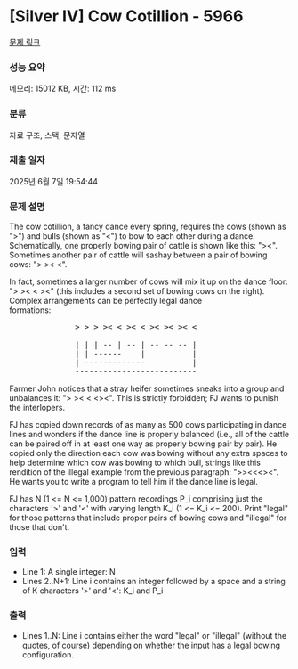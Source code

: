 # [Silver IV] Cow Cotillion - 5966 

[문제 링크](https://www.acmicpc.net/problem/5966) 

### 성능 요약

메모리: 15012 KB, 시간: 112 ms

### 분류

자료 구조, 스택, 문자열

### 제출 일자

2025년 6월 7일 19:54:44

### 문제 설명

<p>The cow cotillion, a fancy dance every spring, requires the cows (shown as ">") and bulls (shown as "<") to bow to each other during a dance. Schematically, one properly bowing pair of cattle is shown like this: "><". Sometimes another pair of cattle will sashay between a pair of bowing cows: "> >< <".</p>

<p>In fact, sometimes a larger number of cows will mix it up on the dance floor: "> >< < ><" (this includes a second set of bowing cows on the right). Complex arrangements can be perfectly legal dance <br>
formations:</p>

<pre>              > > > >< < >< < >< >< >< <

              | | | -- | -- | -- -- -- |
              | | ------    |          |
              | -------------          |
              --------------------------</pre>

<p>Farmer John notices that a stray heifer sometimes sneaks into a group and unbalances it: "> >< < <><". This is strictly forbidden; FJ wants to punish the interlopers.</p>

<p>FJ has copied down records of as many as 500 cows participating in dance lines and wonders if the dance line is properly balanced (i.e., all of the cattle can be paired off in at least one way as properly bowing pair by pair). He copied only the direction each cow was bowing without any extra spaces to help determine which cow was bowing to which bull, strings like this rendition of the illegal example from the previous paragraph: ">><<<><". He wants you to write a program to tell him if the dance line is legal.</p>

<p>FJ has N (1 <= N <= 1,000) pattern recordings P_i comprising just the characters '>' and '<' with varying length K_i (1 <= K_i <= 200).  Print "legal" for those patterns that include proper pairs of bowing cows and "illegal" for those that don't.</p>

### 입력 

 <ul>
	<li>Line 1: A single integer: N</li>
	<li>Lines 2..N+1: Line i contains an integer followed by a space and a string of K characters '>' and '<': K_i and P_i</li>
</ul>

<p> </p>

### 출력 

 <ul>
	<li>Lines 1..N: Line i contains either the word "legal" or "illegal" (without the quotes, of course) depending on whether the input has a legal bowing configuration.</li>
</ul>

<p> </p>

